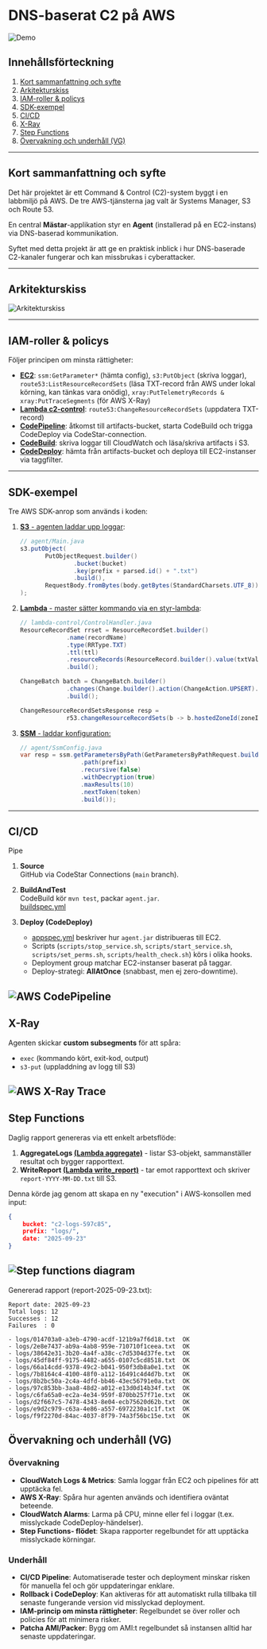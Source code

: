 
# DNS-baserat C2 på AWS

![Demo](docs/demo.gif)

## Innehållsförteckning
1. [Kort sammanfattning och syfte](#kort-sammanfattning-och-syfte)
2. [Arkitekturskiss](#arkitekturskiss)
3. [IAM-roller & policys](#iam-roller--policys)
4. [SDK-exempel](#sdk-exempel)
5. [CI/CD](#cicd)
6. [X-Ray](#x-ray)
7. [Step Functions](#step-functions)
8. [Övervakning och underhåll (VG)](#övervakning-och-underhåll-vg)

---

## Kort sammanfattning och syfte
Det här projektet är ett Command & Control (C2)-system byggt i en labbmiljö på AWS. De tre AWS-tjänsterna jag valt är Systems Manager, S3 och Route 53.

En central **Mästar**-applikation styr en **Agent** (installerad på en EC2-instans) via DNS-baserad kommunikation.

Syftet med detta projekt är att ge en praktisk inblick i hur DNS-baserade C2-kanaler fungerar och kan missbrukas i cyberattacker.  

---

## Arkitekturskiss
![Arkitekturskiss](docs/diagram.png)  

---

## IAM-roller & policys

Följer principen om minsta rättigheter:

- [**EC2**](infra/terraform/modules/linux-public/main.tf): `ssm:GetParameter*` (hämta config), `s3:PutObject` (skriva loggar), `route53:ListResourceRecordSets` (läsa TXT-record från AWS under lokal körning, kan tänkas vara onödig), `xray:PutTelemetryRecords & xray:PutTraceSegments` (för AWS X-Ray)
- [**Lambda c2-control**](infra/terraform/modules/lambda-control/main.tf): `route53:ChangeResourceRecordSets` (uppdatera TXT-record)
- [**CodePipeline**](infra/terraform/modules/pipeline/main.tf): åtkomst till artifacts-bucket, starta CodeBuild och trigga CodeDeploy via CodeStar-connection.  
- [**CodeBuild**](infra/terraform/modules/pipeline/main.tf): skriva loggar till CloudWatch och läsa/skriva artifacts i S3.  
- [**CodeDeploy**](infra/terraform/modules/pipeline/main.tf): hämta från artifacts-bucket och deploya till EC2-instanser via taggfilter.

---

## SDK-exempel
Tre AWS SDK-anrop som används i koden:

1. [**S3** - agenten laddar upp loggar](agent/src/main/java/org/linx/Main.java):
   ```java
   // agent/Main.java
   s3.putObject(
          PutObjectRequest.builder()
                  .bucket(bucket)
                  .key(prefix + parsed.id() + ".txt")
                  .build(),
          RequestBody.fromBytes(body.getBytes(StandardCharsets.UTF_8))
   );
   ```

2. [**Lambda** - master sätter kommando via en styr-lambda](lambda-control/src/main/java/org/linx/ControlHandler.java):  
   ```java
   // lambda-control/ControlHandler.java
   ResourceRecordSet rrset = ResourceRecordSet.builder()
                .name(recordName)
                .type(RRType.TXT)
                .ttl(ttl)
                .resourceRecords(ResourceRecord.builder().value(txtValue).build())
                .build();

   ChangeBatch batch = ChangeBatch.builder()
                .changes(Change.builder().action(ChangeAction.UPSERT).resourceRecordSet(rrset).build())
                .build();
   
   ChangeResourceRecordSetsResponse resp =
                r53.changeResourceRecordSets(b -> b.hostedZoneId(zoneId).changeBatch(batch));
   ```

3. [**SSM** - laddar konfiguration:](agent/src/main/java/org/linx/SsmConfig.java)
   ```java
   // agent/SsmConfig.java
   var resp = ssm.getParametersByPath(GetParametersByPathRequest.builder()
                    .path(prefix)
                    .recursive(false)
                    .withDecryption(true)
                    .maxResults(10)
                    .nextToken(token)
                    .build());
   ```

---

## CI/CD
Pipe

1. **Source**  
   GitHub via CodeStar Connections (`main` branch).  

2. **BuildAndTest**  
   CodeBuild kör `mvn test`, packar `agent.jar`.  
   [buildspec.yml](buildspec.yml)

3. **Deploy (CodeDeploy)**  
   - [appspec.yml](appspec.yml) beskriver hur `agent.jar` distribueras till EC2.  
   - Scripts (`scripts/stop_service.sh`, `scripts/start_service.sh`, `scripts/set_perms.sh`, `scripts/health_check.sh`) körs i olika hooks.  
   - Deployment group matchar EC2-instanser baserat på taggar.  
   - Deploy-strategi: **AllAtOnce** (snabbast, men ej zero-downtime).  

![AWS CodePipeline](docs/pipeline.png)
---

## X-Ray
Agenten skickar **custom subsegments** för att spåra:
- `exec` (kommando kört, exit-kod, output)
- `s3-put` (uppladdning av logg till S3)

![AWS X-Ray Trace](docs/xray.png)
---

## Step Functions
Daglig rapport genereras via ett enkelt arbetsflöde:

1. **AggregateLogs [(Lambda aggregate)](logs-aggregator/lambdas/aggregate.py)** - listar S3-objekt, sammanställer resultat och bygger rapporttext.  
2. **WriteReport [(Lambda write_report)](logs-aggregator/lambdas/write_report.py)** - tar emot rapporttext och skriver `report-YYYY-MM-DD.txt` till S3.

Denna körde jag genom att skapa en ny "execution" i AWS-konsollen med input:
```json
{ 
    bucket: "c2-logs-597c85",
    prefix: "logs/",
    date: "2025-09-23"
}
```

![Step functions diagram](docs/stepfunctions_graph.png)
---
Genererad rapport (report-2025-09-23.txt):
```
Report date: 2025-09-23
Total logs: 12
Successes : 12
Failures  : 0

- logs/014703a0-a3eb-4790-acdf-121b9a7f6d18.txt  OK
- logs/2e8e7437-ab9a-4ab8-959e-710710f1ceea.txt  OK
- logs/38642e31-3b20-4a4f-a38c-c7d5304d37fe.txt  OK
- logs/45df84ff-9175-4482-a655-0107c5cd8518.txt  OK
- logs/66a14cdd-9378-49c2-b041-950f3db8a0e1.txt  OK
- logs/7b8164c4-4100-48f0-a112-16491c4d4d7b.txt  OK
- logs/8b2bc50a-2c4a-4dfd-bb46-43ec56791e0a.txt  OK
- logs/97c853bb-3aa8-48d2-a012-e13d0d14b34f.txt  OK
- logs/c6fa65a0-ec2a-4e34-959f-870bb257f71e.txt  OK
- logs/d2f667c5-7478-4343-8e04-ecb75620d62b.txt  OK
- logs/e9d2c979-c63a-4e86-a557-6972230a1c1f.txt  OK
- logs/f9f2270d-84ac-4037-8f79-74a3f56bc15e.txt  OK
```

## Övervakning och underhåll (VG)

### Övervakning
- **CloudWatch Logs & Metrics**: Samla loggar från EC2 och pipelines för att upptäcka fel.
- **AWS X-Ray**: Spåra hur agenten används och identifiera oväntat beteende.
- **CloudWatch Alarms**: Larma på CPU, minne eller fel i loggar (t.ex. misslyckade CodeDeploy-händelser).
- **Step Functions- flödet**: Skapa rapporter regelbundet för att upptäcka misslyckade körningar.

### Underhåll
- **CI/CD Pipeline**: Automatiserade tester och deployment minskar risken för manuella fel och gör uppdateringar enklare.
- **Rollback i CodeDeploy**: Kan aktiveras för att automatiskt rulla tillbaka till senaste fungerande version vid misslyckad deployment.
- **IAM-princip om minsta rättigheter**: Regelbundet se över roller och policies för att minimera risker.
- **Patcha AMI/Packer**: Bygg om AMI:t regelbundet så instansen alltid har senaste uppdateringar.